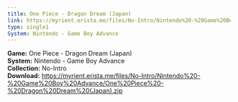 ```yaml
---
title: One Piece - Dragon Dream (Japan)
link: https://myrient.erista.me/files/No-Intro/Nintendo%20-%20Game%20Boy%20Advance/One%20Piece%20-%20Dragon%20Dream%20(Japan).zip
type: single1
System: Nintendo - Game Boy Advance
---
```

<b>Game:</b> One Piece - Dragon Dream (Japan)<br>
<b>System:</b> Nintendo - Game Boy Advance<br>
<b>Collection:</b> No-Intro<br>
<b>Download:</b> https://myrient.erista.me/files/No-Intro/Nintendo%20-%20Game%20Boy%20Advance/One%20Piece%20-%20Dragon%20Dream%20(Japan).zip